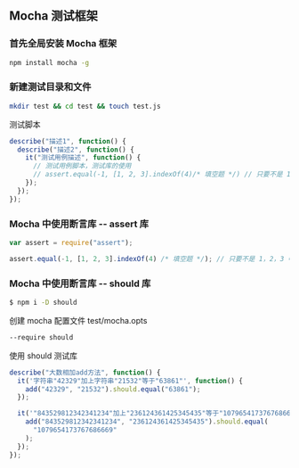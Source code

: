 ## Mocha 测试框架

### 首先全局安装 Mocha 框架

```sh
npm install mocha -g
```

### 新建测试目录和文件

```sh
mkdir test && cd test && touch test.js
```

测试脚本

```js
describe("描述1", function() {
  describe("描述2", function() {
    it("测试用例描述", function() {
      // 测试用例脚本，测试库的使用
      // assert.equal(-1, [1, 2, 3].indexOf(4)/* 填空题 */) // 只要不是 1，2，3 中的值，都可以通过测试用例
    });
  });
});
```

### Mocha 中使用断言库 -- assert 库

```js
var assert = require("assert");

assert.equal(-1, [1, 2, 3].indexOf(4) /* 填空题 */); // 只要不是 1，2，3 中的值，都可以通过测试用例
```

### Mocha 中使用断言库 -- should 库

```sh
$ npm i -D should
```

创建 mocha 配置文件 test/mocha.opts

```sh
--require should
```

使用 should 测试库

```js
describe("大数相加add方法", function() {
  it('字符串"42329"加上字符串"21532"等于"63861"', function() {
    add("42329", "21532").should.equal("63861");
  });

  it('"843529812342341234"加上"236124361425345435"等于"1079654173767686669"', function() {
    add("843529812342341234", "236124361425345435").should.equal(
      "1079654173767686669"
    );
  });
});
```
